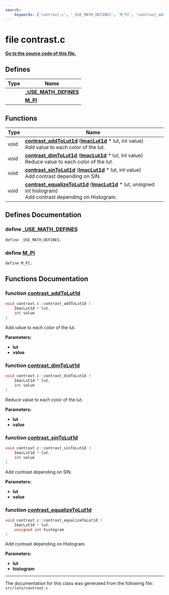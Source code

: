 ```yaml
---
search:
    keywords: ['contrast.c', '_USE_MATH_DEFINES', 'M_PI', 'contrast_addToLut1d', 'contrast_dimToLut1d', 'contrast_sinToLut1d', 'contrast_equalizeToLut1d']
---
```


# file contrast.c

**[Go to the source code of this file.](contrast_8c_source.md)**
## Defines

|Type|Name|
|-----|-----|
||[**\_USE\_MATH\_DEFINES**](contrast_8c.md#1a525335710b53cb064ca56b936120431e)|
||[**M\_PI**](contrast_8c.md#1ae71449b1cc6e6250b91f539153a7a0d3)|


## Functions

|Type|Name|
|-----|-----|
|void|[**contrast\_addToLut1d**](contrast_8c.md#1a591257195793d2a9358c35a2eb024c11) (**[ImacLut1d](struct_imac_lut1d.md)** \* lut, int value) <br>Add value to each color of the lut. |
|void|[**contrast\_dimToLut1d**](contrast_8c.md#1aa2a1e01f33e5e29aa73e915bcacc5755) (**[ImacLut1d](struct_imac_lut1d.md)** \* lut, int value) <br>Reduce value to each color of the lut. |
|void|[**contrast\_sinToLut1d**](contrast_8c.md#1ade951589424291b686d22b587171b116) (**[ImacLut1d](struct_imac_lut1d.md)** \* lut, int value) <br>Add contrast depending on SIN. |
|void|[**contrast\_equalizeToLut1d**](contrast_8c.md#1ab9398291db679ce3758b26df7b21967c) (**[ImacLut1d](struct_imac_lut1d.md)** \* lut, unsigned int histogram) <br>Add contrast depending on Histogram. |


## Defines Documentation

### define <a id="1a525335710b53cb064ca56b936120431e" href="#1a525335710b53cb064ca56b936120431e">\_USE\_MATH\_DEFINES</a>

```cpp
define _USE_MATH_DEFINES;
```



### define <a id="1ae71449b1cc6e6250b91f539153a7a0d3" href="#1ae71449b1cc6e6250b91f539153a7a0d3">M\_PI</a>

```cpp
define M_PI;
```



## Functions Documentation

### function <a id="1a591257195793d2a9358c35a2eb024c11" href="#1a591257195793d2a9358c35a2eb024c11">contrast\_addToLut1d</a>

```cpp
void contrast.c::contrast_addToLut1d (
    ImacLut1d * lut,
    int value
)
```

Add value to each color of the lut. 



**Parameters:**


* **lut** 
* **value** 



### function <a id="1aa2a1e01f33e5e29aa73e915bcacc5755" href="#1aa2a1e01f33e5e29aa73e915bcacc5755">contrast\_dimToLut1d</a>

```cpp
void contrast.c::contrast_dimToLut1d (
    ImacLut1d * lut,
    int value
)
```

Reduce value to each color of the lut. 



**Parameters:**


* **lut** 
* **value** 



### function <a id="1ade951589424291b686d22b587171b116" href="#1ade951589424291b686d22b587171b116">contrast\_sinToLut1d</a>

```cpp
void contrast.c::contrast_sinToLut1d (
    ImacLut1d * lut,
    int value
)
```

Add contrast depending on SIN. 



**Parameters:**


* **lut** 
* **value** 



### function <a id="1ab9398291db679ce3758b26df7b21967c" href="#1ab9398291db679ce3758b26df7b21967c">contrast\_equalizeToLut1d</a>

```cpp
void contrast.c::contrast_equalizeToLut1d (
    ImacLut1d * lut,
    unsigned int histogram
)
```

Add contrast depending on Histogram. 



**Parameters:**


* **lut** 
* **histogram** 





----------------------------------------
The documentation for this class was generated from the following file: `src/luts/contrast.c`
